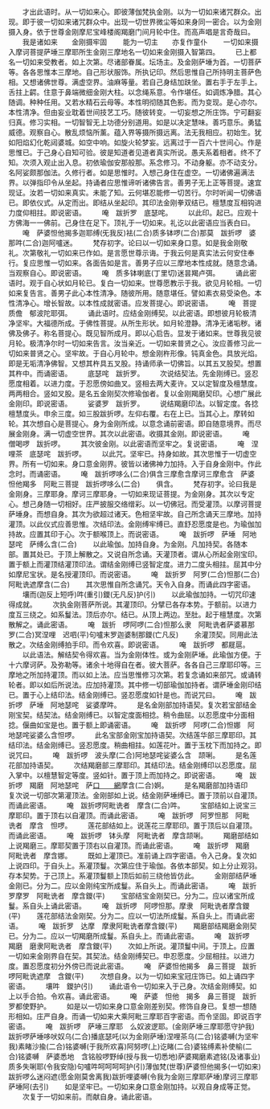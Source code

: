<!-- { "loadSidebar": true } -->
　　才出此语时。从一切如来心。即彼薄伽梵执金刚。以为一切如来诸咒群众。出现。即于彼一切如来诸咒群众中。出现一切世界微尘等如来身同一密合。以为金刚摄入身。依于世尊金刚摩尼宝峰楼阁羯磨门间月轮中住。而高声唱是言奇哉曰。
　　我是诸如来　　金刚摄牢固
　　能为一切主　　亦复作童仆
　　一切如来摄入摩诃菩提萨埵三摩耶所生金刚三摩地名一切如来金刚摄入智第四。
　　已上都名一切如来受教者。如上次第。尽诸部眷属。坛场主。及金刚萨埵为首。一切菩萨等。各各思惟本三摩地。自己形状服饰。所执记印。然后思惟自己所持明主菩萨色相。又想诸佛世尊。满虚空界。油麻等量。若自己身结加趺坐。置右手于左手上。舌拄上齶。住意于鼻端微细金刚大柱。以念绳系意。令作堪任。如调炼净腊。其心随调。种种任用。又若水精石云母等。本性明彻随其色影。而为变现。是心亦尔。本性清净。但由妄业耽着世间技艺工巧。随彼转变。一切妄想之所庄饰。宁可翻妄归真。修习实相。一切智智无上功德分别道用。如是以决定慧味。善巧意乐。勇猛威德。观察自心。散乱烦恼所薰。蕴入界等摄所摄远离。法无我相应。初始生。犹如阳焰幻化乾闼婆城。如空中响。如旋火轮梦妄。远离过于一百六十世间心。作是思惟已。于己身心自知可验。彼是知道者见道者真实所说。愚夫系着相者。终不了知。次须入观止出入息。初依瑜伽安那般那。系念修习。不动身躯。亦不动支分。名阿娑颇那伽法。久修行者。如是思惟时。入想己身住在虚空。一切诸佛遍满法界。以弹指印令从坐起。持诵者应思惟谛听诸佛告言。善男子无上正等菩提。速宜现证。汝若一切如来真实。未能了知。云何堪忍能修一切苦行。尔时听闻一切佛语已。即依仪式。从定而出。即结从坐起印。其印法金刚拳双结已。檀慧度互相钩进力度仰相拄。即说密语。
　　唵　跋折罗　底瑟咤。
　　以此印。起已。应观十方佛海一一佛前。己身住在足下。顶礼于一切如来。礼讫以此密语应当表白曰。
　　唵　萨婆怛他揭多迦耶缚(旡我反)袪(二合)质多钵啰(二合)那莫　跋折啰　婆那吽(二合)迦阿嚧迷。
　　梵存初字。论曰以一切如来身口意。如是我金刚敬礼。次第敬礼一切如来已作如。是言愿世尊示诲。于我云何是真实法云何安住奉行。复应思惟一切如来。各面告如是言。善男子应以三摩地本性成就。随意念诵。当观察自心。即说密语。
　　唵　质多钵喇底(丁里切)迷昙羯卢弭。
　　诵此密语时。观于自心状如月轮已。复白一切如来。世尊愿教示于我。欲见月轮相。一切如来复告言。善男子此心本性清净。随彼所用。随意堪任。譬如素衣易受染色。本性清净心。增长智故。以本性成就密语。应发菩提心。即说密语。
　　唵　菩提　质儋　郁波陀耶弭。
　　诵此语时。应结金刚缚契。以此密语。即想彼月轮极清净坚牢。大福德所成。于佛性菩提。从所生形状。如月轮澄静。清净无诸垢秽。诸佛及佛子。称名菩提心。既见智所成月。即以心启告。显发于诸如来。世尊我见彼月轮。极清净尔时一切如来告言。汝当亲近。一切如来普贤之心。汝应善修习此一切如来普贤之心。坚牢故。于自心月轮中。想金刚杵形像。钝真金色。具放光焰。即是无垢清净佛智。又想其杵具五叉股。持诵师承一切佛旨。以其五叉股契。想置其杵中。而诵密语。
　　底瑟咤　跋折罗。
　　次说结契法。先金刚缚已。竖忍愿度相着。以进力度。于忍愿傍如曲叉。竖相去两大麦许。又以定智度及檀慧度。两两相合。竖如叉股。是名五金刚契次修瑜伽者。复以金刚羯磨契印。心想广展此金刚印。即说密语。
　　娑婆罗　跋折罗。
　　说结羯磨印法。以智定度。各捻檀慧度头。申余三度。如三股跋折啰。左仰右覆。右在上已。当其心上。摩转如轮。其次想自心是菩提心。身为金刚所成。以意念诵前密语。即自随意境界。而尽展金刚身。满一切虚空世界。其次以此密语。收摄其金刚。即说密语。
　　唵　僧喝啰　跋折啰。
　　其次彼金刚。以此密语而坚牢之。复说密语。
　　唵　涅哩茶　底瑟咤　跋折啰。
　　以此咒。坚牢已。持身如故。其次思惟于一切虚空界。所有一切如来。身口意金刚界。彼皆以诸佛神力加持。入于自身金刚中。作此念时。而诵密语。
　　唵　跋折啰哆么(二合)俱含三摩愈含摩诃三摩愈含　萨婆怛他羯多　阿毗三菩提　跋折啰哆么(二合)
　　俱含。
　　梵存初字。论曰我是金刚身。三摩耶身。摩诃三摩耶身。一切如来现证菩提。为金刚身。其次以专定心。想己身随一切相好。庄严披服交络缯彩。以一切佛冠。而受灌顶。以摩诃菩提萨埵身。而想自身。其次为欲超过诸天。色相坚牢故。自己所念诵天三摩地。加持灌顶。以此仪式应善思惟。次结印法。金刚缚牢缚已。直舒忍愿度是也。为瑜伽加持故。应置其印于心。次于额喉顶上。而说密语。
　　唵　跋折啰　萨埵　阿地瑟咤　萨缚么含(二合)
　　以此瑜伽。加持自身。为金刚。凡加持契。各随本部。置其处已。于顶上解散之。又说自所念诵。天灌顶者。谓从心所起金刚宝印。置于额上而灌顶结灌顶印法。谓结金刚缚已竖智定度。进力二度头相拄。屈其中分如摩尼宝状。是名授灌顶印。而说密语。
　　唵　跋折罗　阿罗(二合)怛那(二合)阿毗诜遮摩含(二合)
　　其次思惟自所念诵咒。天令入自身。而诵此四字密语。
　　壤而(迦反上短呼)吽(重引)鑁(无凡反)护(引)
　　以此瑜伽加持。一切咒印速得成就。
　　次执金刚菩萨所说。其灌顶印。分擘已各存本势。于额前。以进力度互三绕之。如系鬘法。顶后亦尔。结已。从顶上两边。至肚。起于檀慧度。次第散解之。诵此密语。
　　唵　跋折　啰阿啰(二合)怛那么隶　阿毗诜者萨婆慕那罗(二合)冥涅哩　迟呬(平)句嚧末罗迦婆制那鑁(亡凡反)
　　余灌顶契。同用此法散之。次结金刚缚拍手印。而令欢喜。即说密语。
　　唵　跋折啰　都屣扈。
　　以此语法。解结契令得欢喜。当为金刚体性。或为金刚萨埵。此瑜伽方便。于十六摩诃萨。及弥勒等。诸余十地得自在者。彼大菩萨。各各自己三摩耶印等。三摩地之所加持灌顶。而以如上法。应当思惟修习次第。若复念诵如来部咒。或诵转轮者。即以如后所说法。应加持灌顶。其中修一切部瑜伽加持者。谓萨埵金刚印结已。置于心上结印法。结金刚缚已。竖忍愿度如针是也。而说咒曰。
　　唵　跋折啰　萨埵　阿地瑟咤　娑婆摩吽。
　　是名金刚部加持语契。复次若宝部结金刚宝契。结契法。结金刚缚已。以智定度面相捻。稍令曲屈。以忍愿度中分面相捻。偃曲如宝是也。置于额上即诵密语。
　　唵　跋折啰　阿啰(二合)怛娜　阿地瑟咤娑婆么含怛啰。
　　此名宝部金刚宝加持语契。次结莲华部三摩耶印。其结印法。结金刚缚已。竖忍愿度。稍曲相拄。如莲花叶。置于玉枕下而加持之。即说咒曰。
　　唵　跋折啰　波头摩(二合)阿地瑟咤娑婆么含　颉唎。
　　是名莲花部加持语契。
　　次结羯磨部三摩耶印。其结印法。结金刚缚印以忍愿度。屈入掌中。以檀慧智定等度。竖如针。置于顶上而加持之。即说密语。
　　唵　跋折啰　羯磨　阿地瑟咤　萨[口　　網](亡可反)摩含(二合)婀。
　　是名羯磨部加持语印　复次说一切部次第灌顶法。金刚部如上说。结金刚萨埵缚已。置于顶前以自灌顶。而诵此密语。
　　唵　跋折啰阿毗诜者　摩含(二合)吽。
　　宝部结如上说宝三摩耶印。置于顶右以自灌顶。而诵此密语。
　　唵　跋折啰　阿罗怛那　阿毗　诜者　摩含　怛啰。
　　莲花部结如上。说莲花三摩耶印。置于顶后以自灌顶。而诵此密语。
　　唵　跋折啰　钵头摩　阿毗诜者　摩含颉唎。
　　羯磨部结如上说羯磨三。摩耶契置于顶右以自灌顶。而诵此密语。
　　唵　跋折啰　羯磨　阿毗诜者　摩含娜。
　　既如上灌顶已。准前诵上四字密语。令入己身。复次如上说四印。于自头上。系灌顶鬘。次第应住于瑜伽。各依本部契。如上分止观羽。存本契势。于己顶上。系灌顶鬘额上顶后如前三绕他皆仿此。
　　金刚部结萨埵金刚已。分为二。应以金刚纯宝所成鬘。系自头上。而诵此密语。
　　唵　跋折罗摩罗　阿毗诜者　摩含鑁(平)
　　宝部结宝金刚契已。分为二。应以诸宝所成鬘。系自头上诵此密语。
　　唵　跋折啰　阿啰怛那。摩隶　阿毗诜者摩含鑁(平)
　　莲花部结法金刚契。分为二。应以一切法所成鬘。系自头上。而诵此密语。
　　唵　跋折罗　达摩　摩隶阿毗诜者摩含鑁(平)
　　羯磨部结羯磨金刚契已。分为二。应以一切羯磨所成鬘。系自头上。而诵此密语。
　　唵　跋折啰　羯磨　磨隶阿毗诜者　摩含鑁(平)
　　次如上所说。灌顶鬘中间。于顶上。应置一切如来金刚界自在契。其契法。结金刚缚契已。申忍愿度。少屈相拄。以进力度。置忍愿度初分外傍已而说此密语。
　　唵　萨婆怛他揭多　鼻三菩提　跋折啰阿毗诜遮摩　含鑁(平)
　　次想自身。以为一切如来宝冠庄饰已。如上诵四字密语。
　　壤吽　鑁护(引)
　　诵此语令一切如来入于己身。次结金刚缚契。如上以手合拍。令欢喜。诵此密语。
　　唵　萨婆　怛他　揭多　鼻三菩提　跋折罗都使野护。
　　如是以一切如来身口意金刚差别契。修饰自身已。复想一想随形相如。庄严自身。而诵一切如来大乘阿毗三摩耶百字密语。而令坚固。即说百字密语。
　　唵　跋折啰　萨埵三摩耶　么奴波逻耶。(金刚萨埵三摩耶愿守护我)跋折啰萨埵哆吠奴乌(二合)播底瑟吒(以为金刚萨埵)涅哩茶乌(二合)铭婆嚩(为坚牢我)素睹沙揄(二合)铭婆嚩(于我所欢喜)阿努啰(上)讫睹(二合)婆铭缚素补使榆(二合)铭婆嚩　萨婆悉地　含铭般啰野绰(授与我一切悉地)萨婆羯磨素遮铭(及诸事业)质多失唎耶(令我安隐)句嚧吽呵呵呵呵护(引)薄伽梵(世尊)萨婆怛他揭多(一切如来)跋折啰么迷闷遮(愿金刚莫舍离我)跋折哩婆嚩(令我为金刚三摩耶萨埵)摩诃三摩耶萨埵阿(去引)
　　如是坚牢已。一切如来身口意金刚加持。以观自身成等正觉。
　　次复于一切如来前。而献自身。诵此密语。
